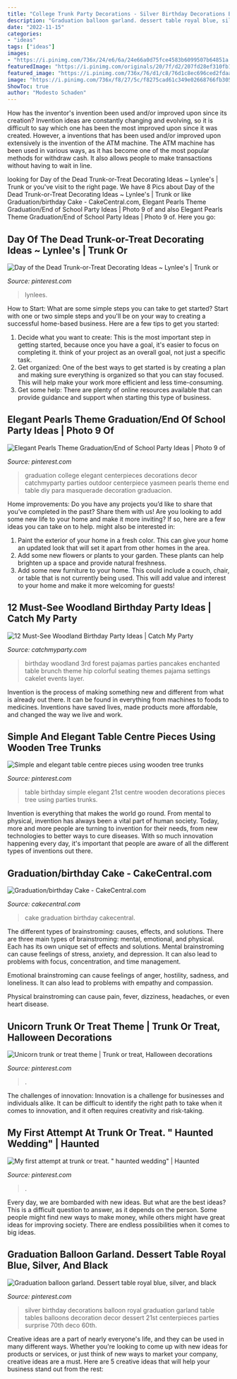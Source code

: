 ```yaml
---
title: "College Trunk Party Decorations - Silver Birthday Decorations Balloon Royal Graduation Garland Table Tables Balloons Decoration Decor Dessert 21st Centerpieces Parties Surprise 70th Deco 60th"
description: "Graduation balloon garland. dessert table royal blue, silver, and black"
date: "2022-11-15"
categories:
- "ideas"
tags: ["ideas"]
images:
- "https://i.pinimg.com/736x/24/e6/6a/24e66a0d75fce4583b6099507b64851a.jpg"
featuredImage: "https://i.pinimg.com/originals/20/7f/d2/207fd28ef310fb14448e9dc45f7afbb5.jpg"
featured_image: "https://i.pinimg.com/736x/76/d1/c8/76d1c8ec696ced2fdaa7bf7d2bf9e807.jpg"
image: "https://i.pinimg.com/736x/f8/27/5c/f8275cad61c349e02668766fb305262c.jpg"
ShowToc: true
author: "Modesto Schaden"
---
```



How has the inventor's invention been used and/or improved upon since its creation?
Invention ideas are constantly changing and evolving, so it is difficult to say which one has been the most improved upon since it was created. However, a inventions that has been used and/or improved upon extensively is the invention of the ATM machine. The ATM machine has been used in various ways, as it has become one of the most popular methods for withdraw cash. It also allows people to make transactions without having to wait in line.

	

		
looking for Day of the Dead Trunk-or-Treat Decorating Ideas ~ Lynlee&#039;s | Trunk or you've visit to the right page. We have 8 Pics about Day of the Dead Trunk-or-Treat Decorating Ideas ~ Lynlee&#039;s | Trunk or like Graduation/birthday Cake - CakeCentral.com, Elegant Pearls Theme Graduation/End of School Party Ideas | Photo 9 of and also Elegant Pearls Theme Graduation/End of School Party Ideas | Photo 9 of. Here you go:
		
    
## Day Of The Dead Trunk-or-Treat Decorating Ideas ~ Lynlee&#039;s | Trunk Or

<img loading=lazy src="https://i.pinimg.com/736x/76/d1/c8/76d1c8ec696ced2fdaa7bf7d2bf9e807.jpg" onerror="this.onerror=null;this.src='https://tse1.mm.bing.net/th?id=OIP.0MUHVhW09NPG9AnDtuffRwHaKk&amp;pid=15.1';" alt="Day of the Dead Trunk-or-Treat Decorating Ideas ~ Lynlee&#039;s | Trunk or">

_Source: pinterest.com_

>lynlees. 

	

How to Start: What are some simple steps you can take to get started?
Start with one or two simple steps and you'll be on your way to creating a successful home-based business. Here are a few tips to get you started: 
1. Decide what you want to create: This is the most important step in getting started, because once you have a goal, it's easier to focus on completing it. think of your project as an overall goal, not just a specific task. 
2. Get organized: One of the best ways to get started is by creating a plan and making sure everything is organized so that you can stay focused. This will help make your work more efficient and less time-consuming. 
3. Get some help: There are plenty of online resources available that can provide guidance and support when starting this type of business.

    
## Elegant Pearls Theme Graduation/End Of School Party Ideas | Photo 9 Of

<img loading=lazy src="https://i.pinimg.com/736x/c5/9f/07/c59f07b5a34e1f7481edf66058c89f1c.jpg" onerror="this.onerror=null;this.src='https://tse4.mm.bing.net/th?id=OIP.z7phlv_D0ttuksSPKoL0mgHaJ3&amp;pid=15.1';" alt="Elegant Pearls Theme Graduation/End of School Party Ideas | Photo 9 of">

_Source: pinterest.com_

>graduation college elegant centerpieces decorations decor catchmyparty parties outdoor centerpiece yasmeen pearls theme end table diy para masquerade decoration graduacion. 

	

Home improvements: Do you have any projects you’d like to share that you’ve completed in the past? Share them with us!
Are you looking to add some new life to your home and make it more inviting? If so, here are a few ideas you can take on to help. might also be interested in: 
1. Paint the exterior of your home in a fresh color. This can give your home an updated look that will set it apart from other homes in the area. 
2. Add some new flowers or plants to your garden. These plants can help brighten up a space and provide natural freshness. 
3. Add some new furniture to your home. This could include a couch, chair, or table that is not currently being used. This will add value and interest to your home and make it more welcoming for guests!

    
## 12 Must-See Woodland Birthday Party Ideas | Catch My Party

<img loading=lazy src="https://photos-cdn.catchmyparty.com/BL/2018/02/tablesettings2.jpg" onerror="this.onerror=null;this.src='https://tse1.mm.bing.net/th?id=OIP.zWqqwYmmN4M0lXuTS5MRFgHaLH&amp;pid=15.1';" alt="12 Must-See Woodland Birthday Party Ideas | Catch My Party">

_Source: catchmyparty.com_

>birthday woodland 3rd forest pajamas parties pancakes enchanted table brunch theme hip colorful seating themes pajama settings cakelet events layer. 

	

Invention is the process of making something new and different from what is already out there. It can be found in everything from machines to foods to medicines. Inventions have saved lives, made products more affordable, and changed the way we live and work.

    
## Simple And Elegant Table Centre Pieces Using Wooden Tree Trunks

<img loading=lazy src="https://i.pinimg.com/736x/24/e6/6a/24e66a0d75fce4583b6099507b64851a.jpg" onerror="this.onerror=null;this.src='https://tse2.mm.bing.net/th?id=OIP.Rq92ti2QCPc51WD0R0kmDQHaNK&amp;pid=15.1';" alt="Simple and elegant table centre pieces using wooden tree trunks">

_Source: pinterest.com_

>table birthday simple elegant 21st centre wooden decorations pieces tree using parties trunks. 

	

Invention is everything that makes the world go round. From mental to physical, invention has always been a vital part of human society. Today, more and more people are turning to invention for their needs, from new technologies to better ways to cure diseases. With so much innovation happening every day, it's important that people are aware of all the different types of inventions out there.

    
## Graduation/birthday Cake - CakeCentral.com

<img loading=lazy src="https://cdn001.cakecentral.com/gallery/2015/06/900_m0fBvMALVI-graduationbirthday-cake.jpg" onerror="this.onerror=null;this.src='https://tse3.mm.bing.net/th?id=OIP.Q7I2kH2_1YzAasRpyTSGJQHaLH&amp;pid=15.1';" alt="Graduation/birthday Cake - CakeCentral.com">

_Source: cakecentral.com_

>cake graduation birthday cakecentral. 

	

The different types of brainstroming: causes, effects, and solutions.
There are three main types of brainstroming: mental, emotional, and physical. Each has its own unique set of effects and solutions.
Mental brainstroming can cause feelings of stress, anxiety, and depression. It can also lead to problems with focus, concentration, and time management.

Emotional brainstroming can cause feelings of anger, hostility, sadness, and loneliness. It can also lead to problems with empathy and compassion.

Physical brainstroming can cause pain, fever, dizziness, headaches, or even heart disease.

    
## Unicorn Trunk Or Treat Theme | Trunk Or Treat, Halloween Decorations

<img loading=lazy src="https://i.pinimg.com/736x/74/d4/ce/74d4ce49b3c77f297abc82b2b93c256b.jpg" onerror="this.onerror=null;this.src='https://tse4.mm.bing.net/th?id=OIP.NqdDv2sIY_snlcbIJygSAwHaJ3&amp;pid=15.1';" alt="Unicorn trunk or treat theme | Trunk or treat, Halloween decorations">

_Source: pinterest.com_

>. 

	

The challenges of innovation:
Innovation is a challenge for businesses and individuals alike. It can be difficult to identify the right path to take when it comes to innovation, and it often requires creativity and risk-taking.

    
## My First Attempt At Trunk Or Treat. &quot; Haunted Wedding&quot; | Haunted

<img loading=lazy src="https://i.pinimg.com/originals/20/7f/d2/207fd28ef310fb14448e9dc45f7afbb5.jpg" onerror="this.onerror=null;this.src='https://tse3.mm.bing.net/th?id=OIP.PBABy9HCxCauiwMdmOw9TQHaJ4&amp;pid=15.1';" alt="My first attempt at trunk or treat. &quot; haunted wedding&quot; | Haunted">

_Source: pinterest.com_

>. 

	

Every day, we are bombarded with new ideas. But what are the best ideas? This is a difficult question to answer, as it depends on the person. Some people might find new ways to make money, while others might have great ideas for improving society. There are endless possibilities when it comes to big ideas.

    
## Graduation Balloon Garland. Dessert Table Royal Blue, Silver, And Black

<img loading=lazy src="https://i.pinimg.com/736x/f8/27/5c/f8275cad61c349e02668766fb305262c.jpg" onerror="this.onerror=null;this.src='https://tse4.mm.bing.net/th?id=OIP.i_ivEh7H9HTvWJ-YRMJoxgHaJ3&amp;pid=15.1';" alt="Graduation balloon garland. Dessert table royal blue, silver, and black">

_Source: pinterest.com_

>silver birthday decorations balloon royal graduation garland table tables balloons decoration decor dessert 21st centerpieces parties surprise 70th deco 60th. 

	

Creative ideas are a part of nearly everyone's life, and they can be used in many different ways. Whether you're looking to come up with new ideas for products or services, or just think of new ways to market your company, creative ideas are a must. Here are 5 creative ideas that will help your business stand out from the rest: 

